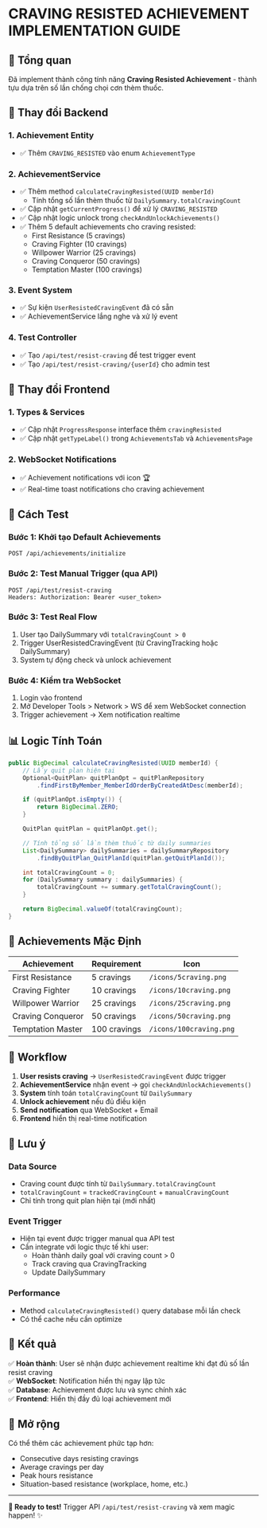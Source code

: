 # CRAVING RESISTED ACHIEVEMENT IMPLEMENTATION GUIDE

## 🎯 Tổng quan

Đã implement thành công tính năng **Craving Resisted Achievement** - thành tựu dựa trên số lần chống chọi cơn thèm thuốc.

## 🔧 Thay đổi Backend

### 1. **Achievement Entity**

- ✅ Thêm `CRAVING_RESISTED` vào enum `AchievementType`

### 2. **AchievementService**

- ✅ Thêm method `calculateCravingResisted(UUID memberId)`
  - Tính tổng số lần thèm thuốc từ `DailySummary.totalCravingCount`
- ✅ Cập nhật `getCurrentProgress()` để xử lý `CRAVING_RESISTED`
- ✅ Cập nhật logic unlock trong `checkAndUnlockAchievements()`
- ✅ Thêm 5 default achievements cho craving resisted:
  - First Resistance (5 cravings)
  - Craving Fighter (10 cravings)
  - Willpower Warrior (25 cravings)
  - Craving Conqueror (50 cravings)
  - Temptation Master (100 cravings)

### 3. **Event System**

- ✅ Sự kiện `UserResistedCravingEvent` đã có sẵn
- ✅ AchievementService lắng nghe và xử lý event

### 4. **Test Controller**

- ✅ Tạo `/api/test/resist-craving` để test trigger event
- ✅ Tạo `/api/test/resist-craving/{userId}` cho admin test

## 🎨 Thay đổi Frontend

### 1. **Types & Services**

- ✅ Cập nhật `ProgressResponse` interface thêm `cravingResisted`
- ✅ Cập nhật `getTypeLabel()` trong `AchievementsTab` và `AchievementsPage`

### 2. **WebSocket Notifications**

- ✅ Achievement notifications với icon 🏆
- ✅ Real-time toast notifications cho craving achievement

## 🧪 Cách Test

### **Bước 1: Khởi tạo Default Achievements**

```http
POST /api/achievements/initialize
```

### **Bước 2: Test Manual Trigger (qua API)**

```http
POST /api/test/resist-craving
Headers: Authorization: Bearer <user_token>
```

### **Bước 3: Test Real Flow**

1. User tạo DailySummary với `totalCravingCount > 0`
2. Trigger UserResistedCravingEvent (từ CravingTracking hoặc DailySummary)
3. System tự động check và unlock achievement

### **Bước 4: Kiểm tra WebSocket**

1. Login vào frontend
2. Mở Developer Tools > Network > WS để xem WebSocket connection
3. Trigger achievement → Xem notification realtime

## 📊 Logic Tính Toán

```java
public BigDecimal calculateCravingResisted(UUID memberId) {
    // Lấy quit plan hiện tại
    Optional<QuitPlan> quitPlanOpt = quitPlanRepository
        .findFirstByMember_MemberIdOrderByCreatedAtDesc(memberId);

    if (quitPlanOpt.isEmpty()) {
        return BigDecimal.ZERO;
    }

    QuitPlan quitPlan = quitPlanOpt.get();

    // Tính tổng số lần thèm thuốc từ daily summaries
    List<DailySummary> dailySummaries = dailySummaryRepository
        .findByQuitPlan_QuitPlanId(quitPlan.getQuitPlanId());

    int totalCravingCount = 0;
    for (DailySummary summary : dailySummaries) {
        totalCravingCount += summary.getTotalCravingCount();
    }

    return BigDecimal.valueOf(totalCravingCount);
}
```

## 🎯 Achievements Mặc Định

| Achievement       | Requirement  | Icon                    |
| ----------------- | ------------ | ----------------------- |
| First Resistance  | 5 cravings   | `/icons/5craving.png`   |
| Craving Fighter   | 10 cravings  | `/icons/10craving.png`  |
| Willpower Warrior | 25 cravings  | `/icons/25craving.png`  |
| Craving Conqueror | 50 cravings  | `/icons/50craving.png`  |
| Temptation Master | 100 cravings | `/icons/100craving.png` |

## 🔄 Workflow

1. **User resists craving** → `UserResistedCravingEvent` được trigger
2. **AchievementService** nhận event → gọi `checkAndUnlockAchievements()`
3. **System** tính toán `totalCravingCount` từ `DailySummary`
4. **Unlock achievement** nếu đủ điều kiện
5. **Send notification** qua WebSocket + Email
6. **Frontend** hiển thị real-time notification

## 🚨 Lưu ý

### **Data Source**

- Craving count được tính từ `DailySummary.totalCravingCount`
- `totalCravingCount` = `trackedCravingCount` + `manualCravingCount`
- Chỉ tính trong quit plan hiện tại (mới nhất)

### **Event Trigger**

- Hiện tại event được trigger manual qua API test
- Cần integrate với logic thực tế khi user:
  - Hoàn thành daily goal với craving count > 0
  - Track craving qua CravingTracking
  - Update DailySummary

### **Performance**

- Method `calculateCravingResisted()` query database mỗi lần check
- Có thể cache nếu cần optimize

## 🎉 Kết quả

✅ **Hoàn thành**: User sẽ nhận được achievement realtime khi đạt đủ số lần resist craving  
✅ **WebSocket**: Notification hiển thị ngay lập tức  
✅ **Database**: Achievement được lưu và sync chính xác  
✅ **Frontend**: Hiển thị đầy đủ loại achievement mới

## 🔧 Mở rộng

Có thể thêm các achievement phức tạp hơn:

- Consecutive days resisting cravings
- Average cravings per day
- Peak hours resistance
- Situation-based resistance (workplace, home, etc.)

---

**🎯 Ready to test!** Trigger API `/api/test/resist-craving` và xem magic happen! ✨
